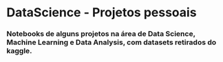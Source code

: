 # DataScience - Projetos pessoais
### Notebooks de alguns projetos na área de Data Science, Machine Learning e Data Analysis, com datasets retirados do kaggle.
